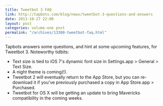 ```yaml
---
title: Tweetbot 3 FAQ
link: http://tapbots.com/blog/news/tweetbot-3-questions-and-answers
date: 2013-10-27 22:00
layout: post
categories: volume-one post
permalink: "/archives/13300-tweetbot-faq.html"
---
```



Tapbots answers some questions, and hint at some upcoming features, for Tweetbot 3. Noteworthy tidbits:

- Text size is tied to iOS 7's dynamic font size in Settings.app > General > Text Size.
- A night theme is coming(!).
- Tweetbot 2 will eventually return to the App Store, but you can re-download it if you've previously purchased a copy in App Store.app > Purchased.
- Tweetbot for OS X will be getting an update to bring Mavericks compatibility in the coming weeks.
